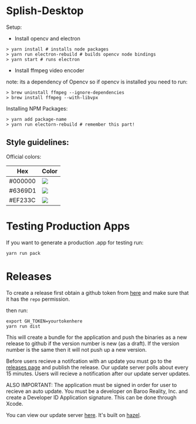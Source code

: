 # Splish-Desktop

Setup:

* Install opencv and electron

```
> yarn install # installs node packages
> yarn run electron-rebuild # builds opencv node bindings
> yarn start # runs electron
```

- Install ffmpeg video encoder

note: its a dependency of Opencv so if opencv is installed you need to run:

```
> brew uninstall ffmpeg --ignore-dependencies
> brew install ffmpeg --with-libvpx
```

Installing NPM Packages:

```
> yarn add package-name
> yarn run electorn-rebuild # remember this part!
```

## Style guidelines:

Official colors:

| Hex     | Color                                               |
| ------- | --------------------------------------------------- |
| #000000 | <img src="https://dummyimage.com/30/000000/000000"> |
| #6369D1 | <img src="https://dummyimage.com/30/6369D1/6369D1"> |
| #EF233C | <img src="https://dummyimage.com/30/EF233C/EF233C"> |

# Testing Production Apps

If you want to generate a production .app for testing run:

```
yarn run pack
```

# Releases

To create a release first obtain a github token from [here](https://github.com/settings/tokens/new) and make sure that it has the `repo` permission.

then run:

```
export GH_TOKEN=yourtokenhere
yarn run dist
```

This will create a bundle for the application and push the binaries as a new release to github if the version number is new (as a draft). If the version number is the same then it will not push up a new version.

Before users recieve a notifcation with an update you must go to the [releases page](https://github.com/barooapp/splish-desktop/releases) and publish the release. Our update server polls about every 15 minutes. Users will recieve a notification after our update server updates.

ALSO IMPORTANT: The application must be signed in order for user to recieve an auto update. You must be a developer on Baroo Reality, Inc. and create a Developer ID Application signature. This can be done through Xcode.

You can view our update server [here](https://desktop-update.splish.io/). It's built on [hazel](https://github.com/zeit/hazel).
